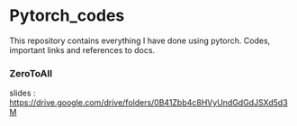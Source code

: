 # Pytorch_codes

This repository contains everything I have done using pytorch. Codes, important links and references to docs. 

### ZeroToAll

slides : https://drive.google.com/drive/folders/0B41Zbb4c8HVyUndGdGdJSXd5d3M